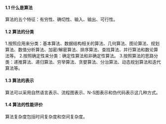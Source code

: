 #### 1.1 什么是算法
算法的五个特征：有穷性、确切性、输入、输出、可行性。
#### 1.2 算法的分类
1.按照应用来分类：基本算法、数据结构相关的算法、几何算法、图论算法、规划算法、数值分析算法、加密/解密算法、排序算法、查找算法、并行算法和数论算法等。
2.按照确定性来分类：确定性算法和非确定性算法。
3.按照算法的思路分类：递推算法、递归算法、穷举算法、贪婪算法、分治算法、动态规划算法和迭代算法等。
#### 1.3 算法的表示
算法可以采用自然语言表示、流程图表示、N-S图表示和伪代码表示这几种方式。
#### 1.4 算法的性能评价
算法复杂度包括时间复杂度和空间复杂度。
